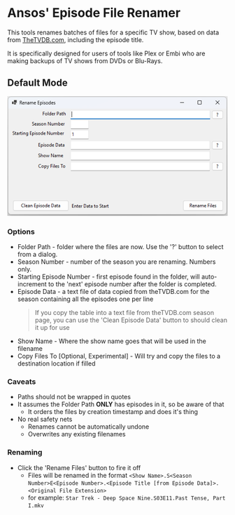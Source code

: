 # Ansos' Episode File Renamer

This tools renames batches of files for a specific TV show, based on data from [TheTVDB.com](https://www.thetvdb.com/), including the episode title. 

It is specifically designed for users of tools like Plex or Embi who are making backups of TV shows from DVDs or Blu-Rays.

## Default Mode

![Screenshot of Rename Episodes app](renep-default.png)

### Options

- Folder Path - folder where the files are now. Use the '?' button to select from a dialog.
- Season Number - number of the season you are renaming. Numbers only.
- Starting Episode Number - first episode found in the folder, will auto-increment to the 'next' episode number after the folder is completed.
- Episode Data - a text file of data copied from theTVDB.com for the season containing all the episodes one per line
  > If you copy the table into a text file from theTVDB.com season page, you can use the 'Clean Episode Data' button to should clean it up for use
- Show Name - Where the show name goes that will be used in the filename
- Copy Files To [Optional, Experimental] - Will try and copy the files to a destination location if filled

### Caveats

- Paths should not be wrapped in quotes
- It assumes the Folder Path **ONLY** has episodes in it, so be aware of that
  - It orders the files by creation timestamp and does it's thing
- No real safety nets
  - Renames cannot be automatically undone
  - Overwrites any existing filenames
  
### Renaming

- Click the 'Rename Files' button to fire it off
  - Files will be renamed in the format `<Show Name>.S<Season Number>E<Episode Number>.<Episode Title [from Episode Data]>.<Original File Extension>`
  - for example: `Star Trek - Deep Space Nine.S03E11.Past Tense, Part I.mkv`
